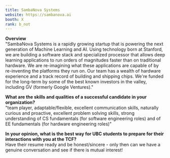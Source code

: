 ```yaml
---
title: SambaNova Systems
website: https://sambanova.ai
booth: X
rank: b_not
---
```

**Overview**  
"SambaNova Systems is a rapidly growing startup that is powering the next generation of Machine Learning and AI. Using technology born at Stanford, we are building a software stack and specialized processor that allows deep learning applications to run orders of magnitudes faster than on traditional hardware. We are re-imagining what these applications are capable of by re-inventing the platforms they run on. Our team has a wealth of hardware experience and a track record of building and shipping chips. We're funded for the long-term by some of the best known investors in the valley, including GV (formerly Google Ventures)."
  
**What are the skills and qualities of a successful candidate in your organization?**  
"team player, adaptable/flexible, excellent communication skills, naturally curious and proactive, excellent problem solving skills, strong understanding of CS fundamentals (for software engineering roles) and of EE fundamentals (for hardware engineering roles)"
  
**In your opinion, what is the best way for UBC students to prepare for their interactions with you at the TCF?**  
Have their resume ready and be honest/sincere - only then can we have a genuine conversation and see if there is mutual interest!
